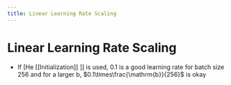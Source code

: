 ```yaml
---
title: Linear Learning Rate Scaling
---
```


# Linear Learning Rate Scaling
- If [He [[Initialization]] ]] is used, 0.1 is a good learning rate for batch size 256 and for a larger b, $0.1\times\frac{\mathrm{b}}{256}$ is okay






































































